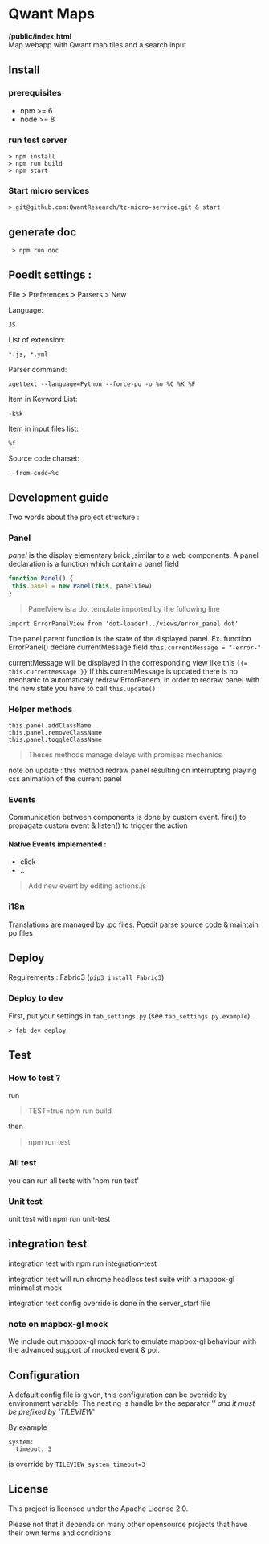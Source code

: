# Qwant Maps

**/public/index.html**  
Map webapp with Qwant map tiles and a search input



## Install

### prerequisites

- npm >= 6
- node >= 8

### run test server
```
> npm install
> npm run build
> npm start
```

### Start micro services
```
> git@github.com:QwantResearch/tz-micro-service.git & start
```

## generate doc
```
 > npm run doc
```

## Poedit settings :

File > Preferences > Parsers > New

Language:

```
JS
```
List of extension:
```
*.js, *.yml
```
Parser command:
```
xgettext --language=Python --force-po -o %o %C %K %F
```
Item in Keyword List:
```
-k%k
```
Item in input files list:
```
%f
```
Source code charset:
```
--from-code=%c
```

## Development guide
Two words about the project structure :

### Panel
 _panel_ is the display elementary brick ,similar to a web components.
 A panel declaration is a function which contain a panel field
 ```javascript
function Panel() {
  this.panel = new Panel(this, panelView)
}
```

> PanelView is a dot template imported by the following line

```
import ErrorPanelView from 'dot-loader!../views/error_panel.dot'

```

The panel parent function is the state of the displayed panel.
Ex. function ErrorPanel() declare currentMessage field 
```this.currentMessage = "-error-"```

currentMessage will be displayed in the corresponding view like this 
```{{= this.currentMessage }}``` 
If this.currentMessage is updated there is no mechanic to automaticaly redraw ErrorPanem, in order to redraw panel with the new state you have to call ```this.update()```

### Helper methods
```
this.panel.addClassName
this.panel.removeClassName
this.panel.toggleClassName
```

> Theses methods manage delays with promises mechanics

note on update : this method redraw panel resulting on interrupting playing css animation of the current panel

### Events
Communication between components is done by custom event. fire() to propagate custom event & listen() to trigger the action

#### Native Events implemented : 
 - click
 - .. 
 
> Add new event by editing actions.js  

### i18n
Translations are managed  by .po files. Poedit parse source code & maintain po files

## Deploy
Requirements : Fabric3 (`pip3 install Fabric3`)

### Deploy to dev
First, put your settings in `fab_settings.py` (see `fab_settings.py.example`).


```
> fab dev deploy
```

## Test

### How to test ?
run 
>TEST=true npm run build

then

>npm run test

### All test
you can run all tests with 'npm run test'

### Unit test
unit test with npm run unit-test

## integration test
integration test with npm run integration-test

integration test will run chrome headless test suite with a mapbox-gl minimalist mock

integration test config override is done in the server_start file 

### note on mapbox-gl mock
We include out mapbox-gl mock fork to emulate mapbox-gl behaviour with the advanced support of mocked event & poi.
 
## Configuration
A default config file is given, this configuration can be override by environment variable.
The nesting is handle by the separator '_' and it must be prefixed by 'TILEVIEW_'


By example 
```
system:
  timeout: 3
```  

is override by ```TILEVIEW_system_timeout=3```

## License

This project is licensed under the Apache License 2.0.

Please not that it depends on many other opensource projects that have their own terms and conditions.

